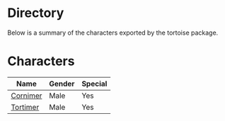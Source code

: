 # Directory
Below is a summary of the characters exported by the tortoise package.
# Characters
|Name|Gender|Special|
|---|---|---|
|[Cornimer](./character/tortoise/cornimer.go)|Male|Yes|
|[Tortimer](./character/tortoise/tortimer.go)|Male|Yes|
